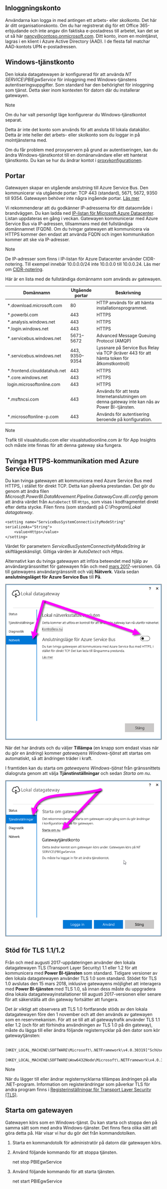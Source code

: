 ## <a name="sign-in-account"></a>Inloggningskonto
Användarna kan logga in med antingen ett arbets- eller skolkonto. Det här är ditt organisationskonto. Om du har registrerat dig för ett Office 365-erbjudande och inte angav din faktiska e-postadress till arbetet, kan det se ut så här nancy@contoso.onmicrosoft.com. Ditt konto, inom en molntjänst, lagras i en klient i Azure Active Directory (AAD). I de flesta fall matchar AAD-kontots UPN e-postadressen.

## <a name="windows-service-account"></a>Windows-tjänstkonto
Den lokala datagatewayen är konfigurerad för att använda *NT SERVICE\PBIEgwService* för inloggning med Windows-tjänstens autentiseringsuppgifter. Som standard har den behörighet för inloggning som tjänst. Detta sker inom kontexten för datorn där du installerar gatewayen.

> [!NOTE]
> Om du har valt personligt läge konfigurerar du Windows-tjänstkontot separat.
> 
> 

Detta är inte det konto som används för att ansluta till lokala datakällor.  Detta är inte heller det arbets- eller skolkonto som du loggar in på molntjänsterna med.

Om du får problem med proxyservern på grund av autentiseringen, kan du ändra Windows-tjänstkontot till en domänanvändare eller ett hanterat tjänstkonto. Du kan se hur du ändrar kontot i [proxykonfigurationen](../service-gateway-proxy.md#changing-the-gateway-service-account-to-a-domain-user).

## <a name="ports"></a>Portar
Gatewayen skapar en utgående anslutning till Azure Service Bus. Den kommunicerar via utgående portar: TCP 443 (standard), 5671, 5672, 9350 till 9354.  Gatewayen behöver inte några ingående portar. [Läs mer](https://azure.microsoft.com/documentation/articles/service-bus-fundamentals-hybrid-solutions/)

Vi rekommenderar att du godkänner IP-adresserna för ditt dataområde i brandväggen. Du kan ladda ned [IP-listan för Microsoft Azure Datacenter](https://www.microsoft.com/download/details.aspx?id=41653). Listan uppdateras en gång i veckan. Gatewayen kommunicerar med Azure Service Bus via IP-adressen, tillsammans med det fullständiga domännamnet (FQDN). Om du tvingar gatewayen att kommunicera via HTTPS kommer den endast att använda FQDN och ingen kommunikation kommer att ske via IP-adresser.

> [!NOTE]
> De IP-adresser som finns i IP-listan för Azure Datacenter använder CIDR-notering. Till exempel innebär 10.0.0.0/24 inte 10.0.0.0 till 10.0.0.24. Läs mer om [CIDR-notering](http://whatismyipaddress.com/cidr).
> 
> 

Här är en lista med de fullständiga domännamn som används av gatewayen.

| Domännamn | Utgående portar | Beskrivning |
| --- | --- | --- |
| *.download.microsoft.com |80 |HTTP används för att hämta installationsprogrammet. |
| *.powerbi.com |443 |HTTPS |
| *.analysis.windows.net |443 |HTTPS |
| *.login.windows.net |443 |HTTPS |
| *.servicebus.windows.net |5671–5672 |Advanced Message Queuing Protocol (AMQP) |
| *.servicebus.windows.net |443, 9350–9354 |Lyssnare på Service Bus Relay via TCP (kräver 443 för att hämta token för åtkomstkontroll) |
| *.frontend.clouddatahub.net |443 |HTTPS |
| *.core.windows.net |443 |HTTPS |
| login.microsoftonline.com |443 |HTTPS |
| *.msftncsi.com |443 |Används för att testa Internetanslutningen om denna gateway inte kan nås av Power BI-tjänsten. |
| *.microsoftonline-p.com |443 |Används för autentisering beroende på konfiguration. |

> [!NOTE]
> Trafik till visualstudio.com eller visualstudioonline.com är för App Insights och måste inte finnas för att denna gateway ska fungera.
> 
> 

## <a name="forcing-https-communication-with-azure-service-bus"></a>Tvinga HTTPS-kommunikation med Azure Service Bus
Du kan tvinga gatewayen att kommunicera med Azure Service Bus med HTTPS, i stället för direkt TCP. Detta kan påverka prestandan. Det gör du genom att ändra filen *Microsoft.PowerBI.DataMovement.Pipeline.GatewayCore.dll.config* genom att ändra värdet från `AutoDetect` till `Https`, som visas i kodfragmentet direkt efter detta stycke. Filen finns (som standard) på *C:\Program\Lokal datagateway*.

```
<setting name="ServiceBusSystemConnectivityModeString" serializeAs="String">
    <value>Https</value>
</setting>
```

Värdet för parametern *ServiceBusSystemConnectivityModeString* är skiftlägeskänsligt. Giltiga värden är *AutoDetect* och *Https*.

Alternativt kan du tvinga gatewayen att införa beteendet med hjälp av användargränssnittet för gatewayen från och med [mars 2017](https://powerbi.microsoft.com/blog/power-bi-gateways-march-update/)-versionen. Gå till gatewayens användargränssnitt och välj **Nätverk**. Växla sedan **anslutningsläget för Azure Service Bus** till **På**.

![](./media/gateway-onprem-accounts-ports-more/gw-onprem_01.png)

När det har ändrats och du väljer **Tillämpa** (en knapp som endast visas när du gör en ändring) kommer *gatewayens Windows-tjänst* att startas om automatiskt, så att ändringen träder i kraft.

I framtiden kan du starta om *gatewayens Windows-tjänst* från gränssnittets dialogruta genom att välja **Tjänstinställningar** och sedan *Starta om nu*.

![](./media/gateway-onprem-accounts-ports-more/gw-onprem_02.png)

## <a name="support-for-tls-1112"></a>Stöd för TLS 1.1/1.2
Från och med augusti 2017-uppdateringen använder den lokala datagatewayen TLS (Transport Layer Security) 1.1 eller 1.2 för att kommunicera med **Power BI-tjänsten** som standard. Tidigare versioner av den lokala datagatewayen använder TLS 1.0 som standard. Stödet för TLS 1.0 avslutas den 15 mars 2018, inklusive gatewayens möjlighet att interagera med **Power BI-tjänsten** med TLS 1.0, så innan dess måste du uppgradera dina lokala datagatewayinstallationer till augusti 2017-versionen eller senare för att säkerställa att din gateway fortsätter att fungera.

Det är viktigt att observera att TLS 1.0 fortfarande stöds av den lokala datagatewayen före den 1 november och att den används av gatewayen som en reservmekanism. För att se till att all gatewaytrafik använder TLS 1.1 eller 1.2 (och för att förhindra användningen av TLS 1.0 på din gateway), måste du lägga till eller ändra följande registernycklar på den dator som kör gatewaytjänsten:

        [HKEY_LOCAL_MACHINE\SOFTWARE\Microsoft\.NETFramework\v4.0.30319]"SchUseStrongCrypto"=dword:00000001
        [HKEY_LOCAL_MACHINE\SOFTWARE\Wow6432Node\Microsoft\.NETFramework\v4.0.30319]"SchUseStrongCrypto"=dword:00000001

> [!NOTE]
> När du lägger till eller ändrar registernycklarna tillämpas ändringen på alla .NET-program. Information om registerändringar som påverkar TLS för andra program finns i [Registerinställningar för Transport Layer Security (TLS)](https://docs.microsoft.com/windows-server/security/tls/tls-registry-settings).
> 
> 

## <a name="how-to-restart-the-gateway"></a>Starta om gatewayen
Gatewayen körs som en Windows-tjänst. Du kan starta och stoppa den på samma sätt som med andra Windows-tjänster. Det finns flera olika sätt att göra detta på. Här visar vi hur du gör det från kommandotolken.

1. Starta en kommandotolk för administratör på datorn där gatewayen körs.
2. Använd följande kommando för att stoppa tjänsten.
   
   net stop PBIEgwService
3. Använd följande kommando för att starta tjänsten.
   
   net start PBIEgwService


